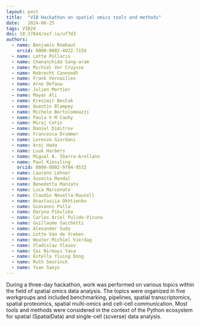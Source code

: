 ```yaml
---
layout: post
title:  "VIB Hackathon on spatial omics tools and methods"
date:   2024-06-25
tags: VIB24
doi: 10.37044/osf.io/uf7d3
authors:
  - name: Benjamin Rombaut
    orcid: 0000-0002-4022-715X
  - name: Lotte Pollaris
  - name: Chananchida Sang-aram
  - name: Michiel Ver Cruysse
  - name: Robrecht Cannoodt
  - name: Frank Vernaillen
  - name: Arne Defauw
  - name: Julien Mortier
  - name: Mayar Ali
  - name: Kresimir Bestak
  - name: Quentin Blampey
  - name: Michele Bortolomeazzi
  - name: Paula V M Cauhy
  - name: Miraj Cetin
  - name: Daniel Dimitrov
  - name: Francesca Drummer
  - name: Lorenzo Giordani
  - name: Aroj Hada
  - name: Luuk Harbers
  - name: Migual A. Ibarra-Arellano
  - name: Paul Kiessling
    orcid: 0000-0002-9794-9532
  - name: Laurens Lehner
  - name: Susmita Mandal
  - name: Benedetta Manzato
  - name: Luca Marconato
  - name: Claudio Novella-Rausell
  - name: Anastasiia Okhtienko
  - name: Giovanni Palla
  - name: Daryna Pikulska
  - name: Carlos Ariel Pulido-Vicuna
  - name: Guillaume Sacchetti
  - name: Alexander Sudy
  - name: Lotte Van de Vreken
  - name: Wouter-Michiel Vierdag
  - name: Vladislav Vlasov
  - name: Sai Nirmayi Yasa
  - name: Estella Yixing Dong
  - name: Ruth Seurinck
  - name: Yvan Saeys
---
```


During a three-day hackathon, work was performed on various topics within the field of spatial omics data analysis. The topics were organized in five workgroups and included benchmarking, pipelines, spatial transcriptomics, spatial proteomics, spatial multi-omics and cell-cell communication. Most tools and methods were considered in the context of the Python ecosystem for spatial (SpatialData) and single-cell (scverse) data analysis.

